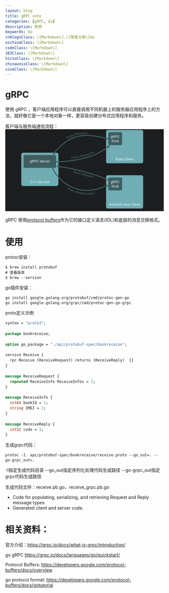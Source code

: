 ```yaml
---
layout: blog
title: gRPC note
categories: [gRPC, Go]
description: 熟悉
keywords: Go
cnblogsClass: \[Markdown\],\[随笔分类\]Go
oschinaClass: \[Markdown\]
csdnClass: \[Markdown\]
163Class: \[Markdown\]
51ctoClass: \[Markdown\]
chinaunixClass: \[Markdown\]
sinaClass: \[Markdown\]
---
```


# gRPC
使用 gRPC ，客户端应用程序可以直接调用不同机器上的服务器应用程序上的方法，就好像它是一个本地对象一样，更容易创建分布式应用程序和服务。

客户端与服务端通信流程：
![f227c404-4042-46e4-aaec-fb01b07de4d0](https://raw.githubusercontent.com/WalkingSun/WindBlog/gh-pages/images/vs/企业微信截图_f227c404-4042-46e4-aaec-fb01b07de4d0.png)


gRPC 使用[protocol buffers](https://developers.google.com/protocol-buffers/docs/overview)作为它的接口定义语言(IDL)和底层的消息交换格式。


# 使用
protoc安装：
```shell
$ brew install protobuf
# 查看版本
$ brew --version
```

go插件安装：
```shell
go install google.golang.org/protobuf/cmd/protoc-gen-go
go install google.golang.org/grpc/cmd/protoc-gen-go-grpc
```

proto定义示例
```proto
syntax = "proto3";

package bookreceive;

option go_package = "./api/protobuf-spec/bookreceive";

service Receive {
  rpc Receive (ReceiveRequest) returns (ReceiveReply)  {}
}

message ReceiveRequest {
  repeated ReceiveInfo ReceiveInfos = 1;
}

message ReceiveInfo {
  int64 bookId = 1;
  string IMEI = 2;
}

message ReceiveReply {
  int32 code = 1;
}
```

生成grpc代码：
```shell
protoc -I. api/protobuf-spec/bookreceive/receive.proto --go_out=. --go-grpc_out=.
```
-I指定生成代码目录 --go_out指定序列化处理代码生成路径 --go-grpc_out指定grpc代码生成路径

生成代码文件：receive.pb.go、receive_grpc.pb.go
- Code for populating, serializing, and retrieving Request and Reply message types.
- Generated client and server code.


# 相关资料：

官方介绍：https://grpc.io/docs/what-is-grpc/introduction/

go gRPC https://grpc.io/docs/languages/go/quickstart/

Protocol Buffers: https://developers.google.com/protocol-buffers/docs/overview

go protocol format: https://developers.google.com/protocol-buffers/docs/gotutorial


